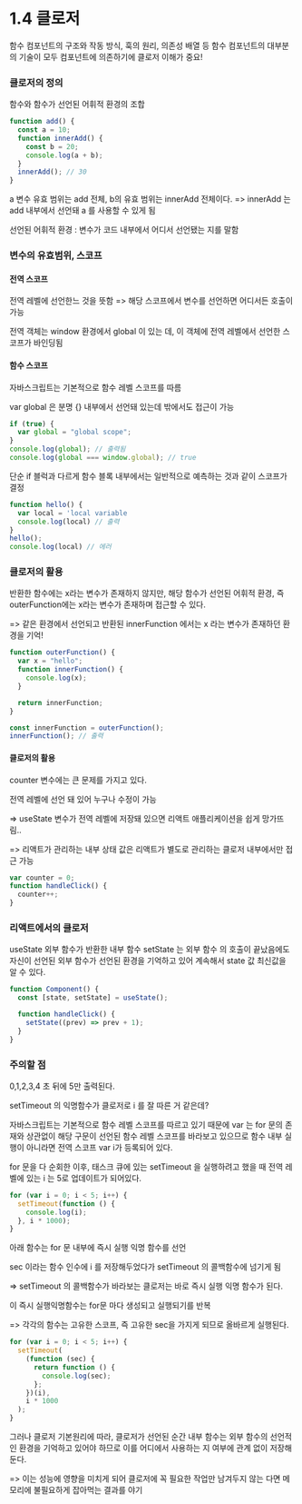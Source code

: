 # 1.4 클로저

함수 컴포넌트의 구조와 작동 방식, 훅의 원리, 의존성 배열 등 함수 컴포넌트의 대부분의 기술이 모두 컴포넌트에 의존하기에 클로저 이해가 중요!

### 클로저의 정의

함수와 함수가 선언된 어휘적 환경의 조합

```javascript
function add() {
  const a = 10;
  function innerAdd() {
    const b = 20;
    console.log(a + b);
  }
  innerAdd(); // 30
}
```

a 변수 유효 범위는 add 전체, b의 유효 범위는 innerAdd 전체이다. => innerAdd 는 add 내부에서 선언돼 a 를 사용할 수 있게 됨

선언된 어휘적 환경 : 변수가 코드 내부에서 어디서 선언됐는 지를 말함

### 변수의 유효범위, 스코프

#### 전역 스코프

전역 레벨에 선언한느 것을 뜻함 => 해당 스코프에서 변수를 선언하면 어디서든 호출이 가능

전역 객체는 window 환경에서 global 이 있는 데, 이 객체에 전역 레벨에서 선언한 스코프가 바인딩됨

#### 함수 스코프

자바스크립트는 기본적으로 함수 레벨 스코프를 따름

var global 은 분명 {} 내부에서 선언돼 있는데 밖에서도 접근이 가능

```javascript
if (true) {
  var global = "global scope";
}
console.log(global); // 출력됨
console.log(global === window.global); // true
```

단순 if 블럭과 다르게 함수 블록 내부에서는 일반적으로 예측하는 것과 같이 스코프가 결정

```javascript
function hello() {
  var local = 'local variable
  console.log(local) // 출력
}
hello();
console.log(local) // 에러
```

### 클로저의 활용

반환한 함수에는 x라는 변수가 존재하지 않지만, 해당 함수가 선언된 어휘적 환경, 즉 outerFunction에는 x라는 변수가 존재하며 접근할 수 있다.

=> 같은 환경에서 선언되고 반환된 innerFunction 에서는 x 라는 변수가 존재하던 환경을 기억!

```javascript
function outerFunction() {
  var x = "hello";
  function innerFunction() {
    console.log(x);
  }

  return innerFunction;
}

const innerFunction = outerFunction();
innerFunction(); // 출력
```

#### 클로저의 활용

counter 변수에는 큰 문제를 가지고 있다.

전역 레벨에 선언 돼 있어 누구나 수정이 가능

=> useState 변수가 전역 레벨에 저장돼 있으면 리액트 애플리케이션을 쉽게 망가뜨림..

=> 리액트가 관리하는 내부 상태 값은 리액트가 별도로 관리하는 클로저 내부에서만 접근 가능

```javascript
var counter = 0;
function handleClick() {
  counter++;
}
```

### 리액트에서의 클로저

useState 외부 함수가 반환한 내부 함수 setState 는 외부 함수 의 호출이 끝났음에도 자신이 선언된 외부 함수가 선언된 환경을 기억하고 있어 계속해서 state 값 최신값을 알 수 있다.

```javascript
function Component() {
  const [state, setState] = useState();

  function handleClick() {
    setState((prev) => prev + 1);
  }
}
```

### 주의할 점

0,1,2,3,4 초 뒤에 5만 출력된다.

setTimeout 의 익명함수가 클로저로 i 를 잘 따른 거 같은데?

자바스크립트는 기본적으로 함수 레벨 스코프를 따르고 있기 때문에 var 는 for 문의 존재와 상관없이 해당 구문이 선언된 함수 레벨 스코프를 바라보고 있으므로 함수 내부 실행이 아니라면 전역 스코프 var i가 등록되어 있다.

for 문을 다 순회한 이후, 태스크 큐에 있는 setTimeout 을 실행하려고 했을 때 전역 레벨에 있는 i 는 5로 업데이트가 되어있다.

```javascript
for (var i = 0; i < 5; i++) {
  setTimeout(function () {
    console.log(i);
  }, i * 1000);
}
```

아래 함수는 for 문 내부에 즉시 실행 익명 함수를 선언

sec 이라는 함수 인수에 i 를 저장해두었다가 setTimeout 의 콜백함수에 넘기게 됨

=> setTimeout 의 콜백함수가 바라보는 클로저는 바로 즉시 실행 익명 함수가 된다.

이 즉시 실행익명함수는 for문 마다 생성되고 실행되기를 반복

=> 각각의 함수는 고유한 스코프, 즉 고유한 sec을 가지게 되므로 올바르게 실행된다.

```javascript
for (var i = 0; i < 5; i++) {
  setTimeout(
    (function (sec) {
      return function () {
        console.log(sec);
      };
    })(i),
    i * 1000
  );
}
```

그러나 클로저 기본원리에 따라, 클로저가 선언된 순간 내부 함수는 외부 함수의 선언적인 환경을 기억하고 있어야 하므로 이를 어디에서 사용하는 지 여부에 관계 없이 저장해둔다.

=> 이는 성능에 영향을 미치게 되어 클로저에 꼭 필요한 작업만 남겨두지 않는 다면 메모리에 불필요하게 잡아먹는 결과를 야기
